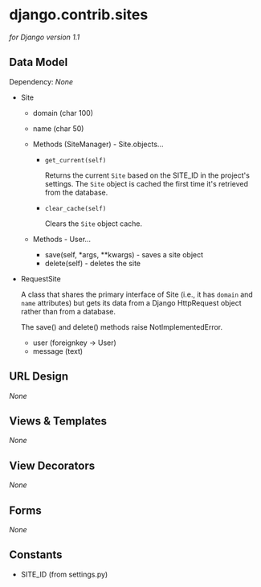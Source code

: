 django.contrib.sites
====================

_for Django version 1.1_

Data Model
----------

Dependency: _None_

* Site

	* domain (char 100)
	* name (char 50)

	* Methods (SiteManager) - Site.objects...
	
		* `get_current(self)`
		
	        Returns the current ``Site`` based on the SITE_ID in the
	        project's settings. The ``Site`` object is cached the first
	        time it's retrieved from the database.
	
		* `clear_cache(self)`
		
			Clears the ``Site`` object cache.
	
	* Methods - User...
	
		* save(self, *args, **kwargs) - saves a site object
		* delete(self) - deletes the site

* RequestSite

	A class that shares the primary interface of Site (i.e., it has
    ``domain`` and ``name`` attributes) but gets its data from a Django
    HttpRequest object rather than from a database.

    The save() and delete() methods raise NotImplementedError.
    
	* user (foreignkey -> User)
	* message (text)

URL Design
----------

_None_

Views & Templates
-----------------

_None_

View Decorators
---------------

_None_

Forms
-----

_None_

Constants
---------

* SITE_ID (from settings.py)
